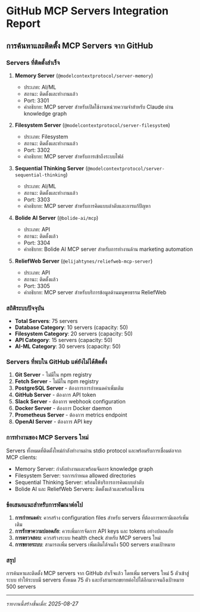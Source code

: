 # GitHub MCP Servers Integration Report

## การค้นหาและติดตั้ง MCP Servers จาก GitHub

### Servers ที่ติดตั้งสำเร็จ

1. **Memory Server** (`@modelcontextprotocol/server-memory`)
   - ประเภท: AI/ML
   - สถานะ: ติดตั้งและทำงานแล้ว
   - Port: 3301
   - คำอธิบาย: MCP server สำหรับเปิดใช้งานหน่วยความจำสำหรับ Claude ผ่าน knowledge graph

2. **Filesystem Server** (`@modelcontextprotocol/server-filesystem`)
   - ประเภท: Filesystem
   - สถานะ: ติดตั้งและทำงานแล้ว
   - Port: 3302
   - คำอธิบาย: MCP server สำหรับการเข้าถึงระบบไฟล์

3. **Sequential Thinking Server** (`@modelcontextprotocol/server-sequential-thinking`)
   - ประเภท: AI/ML
   - สถานะ: ติดตั้งและทำงานแล้ว
   - Port: 3303
   - คำอธิบาย: MCP server สำหรับการคิดแบบลำดับและการแก้ปัญหา

4. **Bolide AI Server** (`@bolide-ai/mcp`)
   - ประเภท: API
   - สถานะ: ติดตั้งแล้ว
   - Port: 3304
   - คำอธิบาย: Bolide AI MCP server สำหรับการทำงานด้าน marketing automation

5. **ReliefWeb Server** (`@elijahtynes/reliefweb-mcp-server`)
   - ประเภท: API
   - สถานะ: ติดตั้งแล้ว
   - Port: 3305
   - คำอธิบาย: MCP server สำหรับบริการข้อมูลด้านมนุษยธรรม ReliefWeb

### สถิติระบบปัจจุบัน

- **Total Servers**: 75 servers
- **Database Category**: 10 servers (capacity: 50)
- **Filesystem Category**: 20 servers (capacity: 50)
- **API Category**: 15 servers (capacity: 50)
- **AI-ML Category**: 30 servers (capacity: 50)

### Servers ที่พบใน GitHub แต่ยังไม่ได้ติดตั้ง

1. **Git Server** - ไม่มีใน npm registry
2. **Fetch Server** - ไม่มีใน npm registry
3. **PostgreSQL Server** - ต้องการการกำหนดค่าเพิ่มเติม
4. **GitHub Server** - ต้องการ API token
5. **Slack Server** - ต้องการ webhook configuration
6. **Docker Server** - ต้องการ Docker daemon
7. **Prometheus Server** - ต้องการ metrics endpoint
8. **OpenAI Server** - ต้องการ API key

### การทำงานของ MCP Servers ใหม่

Servers ทั้งหมดที่ติดตั้งใหม่กำลังทำงานผ่าน stdio protocol และพร้อมรับการเชื่อมต่อจาก MCP clients:

- Memory Server: กำลังทำงานและพร้อมจัดการ knowledge graph
- Filesystem Server: รอการกำหนด allowed directories
- Sequential Thinking Server: พร้อมให้บริการการคิดแบบลำดับ
- Bolide AI และ ReliefWeb Servers: ติดตั้งแล้วและพร้อมใช้งาน

### ข้อเสนอแนะสำหรับการพัฒนาต่อไป

1. **การกำหนดค่า**: ควรสร้าง configuration files สำหรับ servers ที่ต้องการพารามิเตอร์เพิ่มเติม
2. **การรักษาความปลอดภัย**: ควรเพิ่มการจัดการ API keys และ tokens อย่างปลอดภัย
3. **การตรวจสอบ**: ควรสร้างระบบ health check สำหรับ MCP servers ใหม่
4. **การขยายระบบ**: สามารถเพิ่ม servers เพิ่มเติมได้จนถึง 500 servers ตามเป้าหมาย

### สรุป

การค้นหาและติดตั้ง MCP servers จาก GitHub สำเร็จแล้ว โดยเพิ่ม servers ใหม่ 5 ตัวเข้าสู่ระบบ ทำให้ระบบมี servers ทั้งหมด 75 ตัว และยังสามารถขยายต่อไปได้อีกมากจนถึงเป้าหมาย 500 servers

---
*รายงานนี้สร้างขึ้นเมื่อ: 2025-08-27*